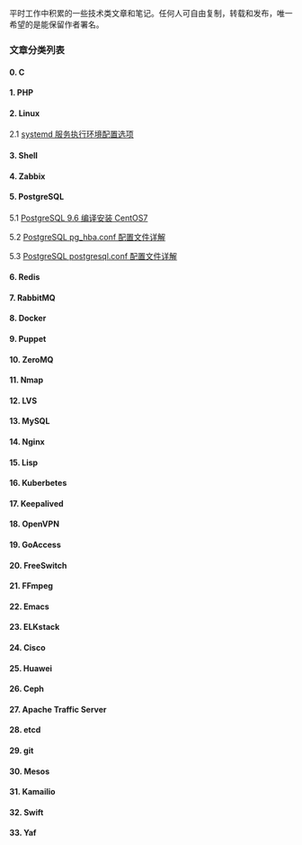 平时工作中积累的一些技术类文章和笔记。任何人可自由复制，转载和发布，唯一希望的是能保留作者署名。

### 文章分类列表

#### 0. C
#### 1. PHP
#### 2. Linux
2.1 [systemd  服务执行环境配置选项](linux/systemd-execution-environment-configuration.md)
#### 3. Shell
#### 4. Zabbix
#### 5. PostgreSQL
5.1 [PostgreSQL 9.6 编译安装 CentOS7](postgresql/postgresql9.6-compile-for-centos7.md)

5.2 [PostgreSQL pg_hba.conf 配置文件详解](postgresql/pg_hba-configuration-file.md)

5.3 [PostgreSQL postgresql.conf 配置文件详解](postgresql/postgresql-configuration-file.md)

#### 6. Redis
#### 7. RabbitMQ
#### 8. Docker
#### 9. Puppet
#### 10. ZeroMQ
#### 11. Nmap
#### 12. LVS
#### 13. MySQL
#### 14. Nginx
#### 15. Lisp
#### 16. Kuberbetes
#### 17. Keepalived
#### 18. OpenVPN
#### 19. GoAccess
#### 20. FreeSwitch
#### 21. FFmpeg
#### 22. Emacs
#### 23. ELKstack
#### 24. Cisco
#### 25. Huawei
#### 26. Ceph
#### 27. Apache Traffic Server
#### 28. etcd
#### 29. git
#### 30. Mesos
#### 31. Kamailio
#### 32. Swift
#### 33. Yaf
